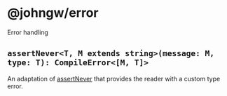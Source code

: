 # @johngw/error

Error handling

## `assertNever<T, M extends string>(message: M, type: T): CompileError<[M, T]>`

An adaptation of [assertNever](https://github.com/aikoven/assert-never#readme) that provides the reader with a custom type error.
